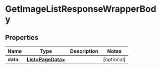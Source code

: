

# GetImageListResponseWrapperBody


## Properties

Name | Type | Description | Notes
------------ | ------------- | ------------- | -------------
**data** | [**List&lt;PageData&gt;**](PageData.md) |  |  [optional]



